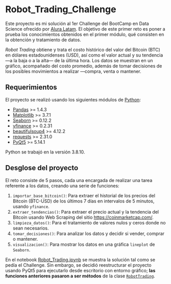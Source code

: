# Robot_Trading_Challenge

Este proyecto es mi solución al 1er Challenge del BootCamp en Data Science ofrecido por [Alura Latam](https://www.aluracursos.com/). El objetivo de este primer reto es poner a prueba los conocimientos obtenidos en el primer módulo, qué consisten en la obtención y tratamiento de datos.

*Robot Trading* obtiene y trata el costo histórico del valor del Bitcoin (BTC) en dólares estadounidenses (USD), así como el valor actual y su tendencia —a la baja o a la alta— de la última hora. Los datos se muestran en un gráfico, acompañado del costo promedio, además de tomar decisiones de los posibles movimientos a realizar —compra, venta o mantener.

## Requerimientos

El proyecto se realizó usando los siguientes módulos de [Python](https://www.python.org/):

* [Pandas](https://pandas.pydata.org/) >= 1.4.3
* [Matplotlib](https://matplotlib.org/) >= 3.7.1
* [Seaborn](https://seaborn.pydata.org/) >= 0.12.2
* [yfinance](https://pypi.org/project/yfinance/) >= 0.2.31
* [beautifulsoup4](https://pypi.org/project/beautifulsoup4/) >= 4.12.2
* [requests](https://pypi.org/project/requests/) >= 2.31.0
* [PyQt5](https://pypi.org/project/PyQt5/) >= 5.14.1

Python se trabajó en la versión 3.8.10.

## Desglose del proyecto

El reto consiste de 5 pasos, cada una encargada de realizar una tarea referente a los datos, creando una serie de funciones:

1. `importar_base_bitcoin()`: Para extraer el historial de los precios del Bitcoin (BTC-USD) de los últimos 7 días en intervalos de 5 minutos, usando `yfinance`.
2. `extraer_tendencias()`: Para extraer el precio actual y la tendencia del Bitcoin usando Web Scraping del sitio https://coinmarketcap.com/.
3. `limpieza_datos()`: Para el tratamiento de valores nulos y ceros donde no sean necesarios.
4. `tomar_decisiones()`: Para analizar los datos y decidir si vender, comprar o mantener.
5. `visualizacion()`: Para mostrar los datos en una gráfica `lineplot` de `Seaborn`.

En el notebook [Robot_Trading.ipynb](notebook/Robot_Trading.ipynb) se muestra la solución tal como se pedía el Challenge. Sin embargo, se decidió reestructurar el proyecto usando PyQt5 para ejecutarlo desde escritorio con entorno gráfico; **las funciones anteriores pasaron a ser métodos** de la clase [`RobotTrading`](models/robot.py).